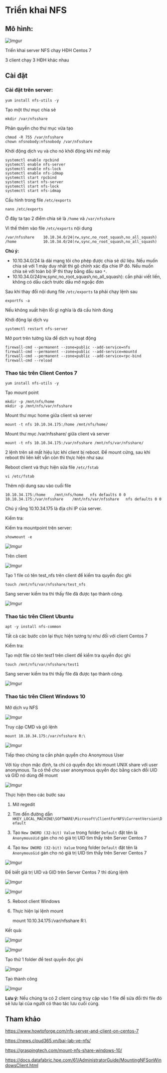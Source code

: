 # Triển khai NFS

## Mô hình:

![Imgur](https://i.imgur.com/2FSqwlj.png)

Triển khai server NFS chạy HĐH Centos 7

3 client chạy 3 HĐH khác nhau

## Cài đặt

### Cài đặt trên server:

    yum install nfs-utils -y

Tạo một thư mục chia sẻ

    mkdir /var/nfsshare

Phân quyền cho thư mục vừa tạo

    chmod -R 755 /var/nfsshare
    chown nfsnobody:nfsnobody /var/nfsshare

Khởi động dịch vụ và cho nó khởi động khi mở máy

    systemctl enable rpcbind
    systemctl enable nfs-server
    systemctl enable nfs-lock
    systemctl enable nfs-idmap
    systemctl start rpcbind
    systemctl start nfs-server
    systemctl start nfs-lock
    systemctl start nfs-idmap

Cấu hình trong file `/etc/exports`

    nano /etc/exports

Ở đây ta tạo 2 điểm chia sẻ là `/home` và `/var/nfsshare`

Vì thế thêm vào file `/etc/exports` nội dung

    /var/nfsshare    10.10.34.0/24(rw,sync,no_root_squash,no_all_squash)
    /home            10.10.34.0/24(rw,sync,no_root_squash,no_all_squash)

**Chú ý:** 
- 10.10.34.0/24 là dải mạng tôi cho phép được chia sẻ dữ liệu. Nếu muốn chia sẻ với 1 máy duy nhất thì gõ chính xác địa chie IP đó. Nếu muốn chia sẻ với toàn bộ IP thì thay bằng dấu sao `*`. 
- 10.10.34.0/24(rw,sync,no_root_squash,no_all_squash): cần phải viết liền, không có dấu cách trước dấu mở ngoặc đơn

Sau khi thay đổi nội dung file `/etc/exports` ta phải chạy lệnh sau

    exportfs -a

Nếu không xuất hiện lỗi gì nghĩa là đã cấu hình đúng

Khởi động lại dịch vụ

    systemctl restart nfs-server

Mở port trên tường lửa để dịch vụ hoạt động

    firewall-cmd --permanent --zone=public --add-service=nfs
    firewall-cmd --permanent --zone=public --add-service=mountd
    firewall-cmd --permanent --zone=public --add-service=rpc-bind
    firewall-cmd --reload

### Thao tác trên Client Centos 7

    yum install nfs-utils -y

Tạo mount point

    mkdir -p /mnt/nfs/home
    mkdir -p /mnt/nfs/var/nfsshare

Mount thư mục home giữa client và server

    mount -t nfs 10.10.34.175:/home /mnt/nfs/home/

Mount thư mục /var/nfsshare/ giữa client và server

    mount -t nfs 10.10.34.175:/var/nfsshare /mnt/nfs/var/nfsshare/

2 lệnh trên sẽ mất hiệu lực khi client bị reboot. Để mount cứng, sau khi reboot thì liên kết vẫn còn thì thực hiện như sau:

Reboot client và thực hiện sửa file `/etc/fstab`

    vi /etc/fstab

Thêm nội dung sau vào cuối file

    10.10.34.175:/home    /mnt/nfs/home   nfs defaults 0 0
    10.10.34.175:/var/nfsshare    /mnt/nfs/var/nfsshare   nfs defaults 0 0

Chú ý rằng 10.10.34.175 là địa chỉ IP của server.

Kiểm tra: 

Kiểm tra mountpoint trên server:

    showmount -e 

![Imgur](https://i.imgur.com/lF19rqo.png)

Trên client

![Imgur](https://i.imgur.com/G9llEJE.png)

Tạo 1 file có tên test_nfs trên client để kiểm tra quyền đọc ghi

    touch /mnt/nfs/var/nfsshare/test_nfs

Sang server kiểm tra thì thấy file đã được tạo thành công.

![Imgur](https://i.imgur.com/EL5TPoY.png)

### Thao tác trên Client Ubuntu

    apt -y install nfs-common

Tất cả các bước còn lại thực hiện tương tự như đối với client Centos 7

Kiểm tra:

Tạo một file có tên test1 trên client để kiểm tra quyền đọc ghi

    touch /mnt/nfs/var/nfsshare/test1

Sang server kiểm tra thì thấy file đã được tạo thành công.

![Imgur](https://i.imgur.com/POHQSjT.png)

### Thao tác trên Client Windows 10

Mở dịch vụ NFS

![Imgur](https://i.imgur.com/rn7vuav.png)

Truy cập CMD và gõ lệnh

    mount 10.10.34.175:/var/nfsshare R:\

![Imgur](https://i.imgur.com/pCAkUnp.png)

Tiếp theo chúng ta cần phân quyền cho Anonymous User

Với tùy chọn mặc định, ta chỉ có quyền đọc khi mount UNIX share với user anonymous. Ta có thể cho user anonymous quyền đọc bằng cách đổi UID và GID nó dùng để mount

![Imgur](https://i.imgur.com/xAmoaXd.png)

Thực hiện theo các bước sau

1. Mở regedit

2. Tìm đến đường dẫn `HKEY_LOCAL_MACHINE\SOFTWARE\Microsoft\ClientForNFS\CurrentVersion\Default`

3. Tạo `New DWORD (32-bit) Value` trong folder `Default` đặt tên là `AnonymousUid` gán cho nó giá trị UID tìm thấy trên Server Centos 7

4. Tạo `New DWORD (32-bit) Value` trong folder `Default` đặt tên là `AnonymousGid` gán cho nó giá trị UID tìm thấy trên Server Centos 7

![Imgur](https://i.imgur.com/3jeHULp.png)

Để biết giá trị UID và GID trên Server Centos 7 thì dùng lệnh

![Imgur](https://i.imgur.com/guOH65G.png)

![Imgur](https://i.imgur.com/rLSkUxe.png)

5. Reboot client Windows

6. Thực hiện lại lệnh mount 

    mount 10.10.34.175:/var/nfsshare R:\

Kết quả:

![Imgur](https://i.imgur.com/jDf4Y46.png)

![Imgur](https://i.imgur.com/XbHWJ3I.png)

Tạo thử 1 folder để test quyền đọc ghi

![Imgur](https://i.imgur.com/hVbGkPY.png)

Tạo thành công

![Imgur](https://i.imgur.com/SvrgfPC.png)

**Lưu ý:** Nếu chúng ta có 2 client cùng truy cập vào 1 file để sửa đổi thì file đó sẽ lưu lại của người có thao tác lưu cuối cùng.

## Tham khảo 

https://www.howtoforge.com/nfs-server-and-client-on-centos-7

https://news.cloud365.vn/bai-lab-ve-nfs/

https://graspingtech.com/mount-nfs-share-windows-10/

https://docs.datafabric.hpe.com/61/AdministratorGuide/MountingNFSonWindowsClient.html